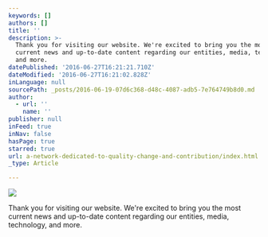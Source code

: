 ```yaml
---
keywords: []
authors: []
title: ''
description: >-
  Thank you for visiting our website. We're excited to bring you the most
  current news and up-to-date content regarding our entities, media, technology,
  and more.
datePublished: '2016-06-27T16:21:21.710Z'
dateModified: '2016-06-27T16:21:02.828Z'
inLanguage: null
sourcePath: _posts/2016-06-19-07d6c368-d48c-4087-adb5-7e764749b8d0.md
author:
  - url: ''
    name: ''
publisher: null
inFeed: true
inNav: false
hasPage: true
starred: true
url: a-network-dedicated-to-quality-change-and-contribution/index.html
_type: Article

---
```

![](https://the-grid-user-content.s3-us-west-2.amazonaws.com/a94a2751-1f15-4edc-9a4c-07788fdd9c2f.png)

Thank you for visiting our website. We're excited to bring you the most current news and up-to-date content regarding our entities, media, technology, and more.